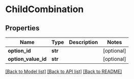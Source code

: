 # ChildCombination

## Properties
Name | Type | Description | Notes
------------ | ------------- | ------------- | -------------
**option_id** | **str** |  | [optional] 
**option_value_id** | **str** |  | [optional] 

[[Back to Model list]](../README.md#documentation-for-models) [[Back to API list]](../README.md#documentation-for-api-endpoints) [[Back to README]](../README.md)


